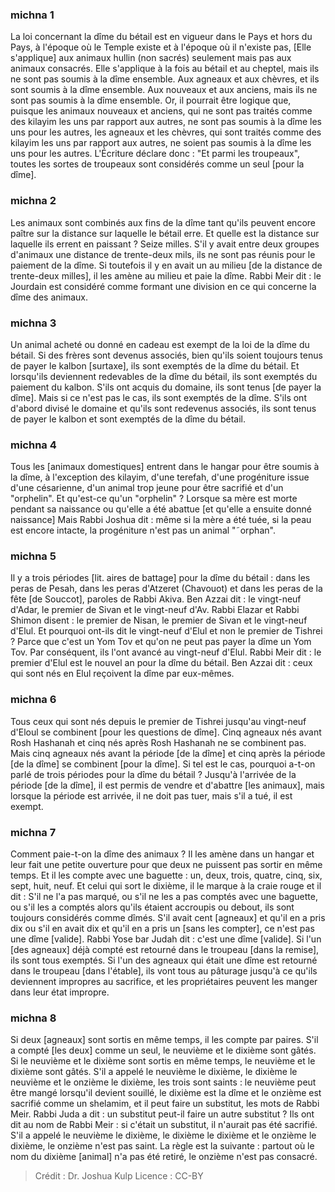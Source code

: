 
### michna 1
La loi concernant la dîme du bétail est en vigueur dans le Pays et hors du Pays, à l'époque où le Temple existe et à l'époque où il n'existe pas, [Elle s'applique] aux animaux hullin (non sacrés) seulement mais pas aux animaux consacrés. Elle s'applique à la fois au bétail et au cheptel, mais ils ne sont pas soumis à la dîme ensemble. Aux agneaux et aux chèvres, et ils sont soumis à la dîme ensemble. Aux nouveaux et aux anciens, mais ils ne sont pas soumis à la dîme ensemble. Or, il pourrait être logique que, puisque les animaux nouveaux et anciens, qui ne sont pas traités comme des kilayim les uns par rapport aux autres, ne sont pas soumis à la dîme les uns pour les autres, les agneaux et les chèvres, qui sont traités comme des kilayim les uns par rapport aux autres, ne soient pas soumis à la dîme les uns pour les autres. L'Écriture déclare donc : "Et parmi les troupeaux", toutes les sortes de troupeaux sont considérés comme un seul [pour la dîme].

### michna 2
Les animaux sont combinés aux fins de la dîme tant qu'ils peuvent encore paître sur la distance sur laquelle le bétail erre. Et quelle est la distance sur laquelle ils errent en paissant ? Seize milles. S'il y avait entre deux groupes d'animaux une distance de trente-deux mils, ils ne sont pas réunis pour le paiement de la dîme. Si toutefois il y en avait un au milieu [de la distance de trente-deux milles], il les amène au milieu et paie la dîme. Rabbi Meir dit : le Jourdain est considéré comme formant une division en ce qui concerne la dîme des animaux.

### michna 3
Un animal acheté ou donné en cadeau est exempt de la loi de la dîme du bétail. Si des frères sont devenus associés, bien qu'ils soient toujours tenus de payer le kalbon [surtaxe], ils sont exemptés de la dîme du bétail. Et lorsqu'ils deviennent redevables de la dîme du bétail, ils sont exemptés du paiement du kalbon. S'ils ont acquis du domaine, ils sont tenus [de payer la dîme]. Mais si ce n'est pas le cas, ils sont exemptés de la dîme. S'ils ont d'abord divisé le domaine et qu'ils sont redevenus associés, ils sont tenus de payer le kalbon et sont exemptés de la dîme du bétail.

### michna 4
Tous les [animaux domestiques] entrent dans le hangar pour être soumis à la dîme, à l'exception des kilayim, d'une terefah, d'une progéniture issue d'une césarienne, d'un animal trop jeune pour être sacrifié et d'un "orphelin". Et qu'est-ce qu'un "orphelin" ? Lorsque sa mère est morte pendant sa naissance ou qu'elle a été abattue [et qu'elle a ensuite donné naissance] Mais Rabbi Joshua dit : même si la mère a été tuée, si la peau est encore intacte, la progéniture n'est pas un animal "˜orphan".

### michna 5
Il y a trois périodes [lit. aires de battage] pour la dîme du bétail : dans les peras de Pesah, dans les peras d'Atzeret (Chavouot) et dans les peras de la fête [de Souccot], paroles de Rabbi Akiva. Ben Azzai dit : le vingt-neuf d'Adar, le premier de Sivan et le vingt-neuf d'Av. Rabbi Elazar et Rabbi Shimon disent : le premier de Nisan, le premier de Sivan et le vingt-neuf d'Elul. Et pourquoi ont-ils dit le vingt-neuf d'Elul et non le premier de Tishrei ? Parce que c'est un Yom Tov et qu'on ne peut pas payer la dîme un Yom Tov. Par conséquent, ils l'ont avancé au vingt-neuf d'Elul. Rabbi Meir dit : le premier d'Elul est le nouvel an pour la dîme du bétail. Ben Azzai dit : ceux qui sont nés en Elul reçoivent la dîme par eux-mêmes.

### michna 6
Tous ceux qui sont nés depuis le premier de Tishrei jusqu'au vingt-neuf d'Eloul se combinent [pour les questions de dîme]. Cinq agneaux nés avant Rosh Hashanah et cinq nés après Rosh Hashanah ne se combinent pas. Mais cinq agneaux nés avant la période [de la dîme] et cinq après la période [de la dîme] se combinent [pour la dîme]. Si tel est le cas, pourquoi a-t-on parlé de trois périodes pour la dîme du bétail ? Jusqu'à l'arrivée de la période [de la dîme], il est permis de vendre et d'abattre [les animaux], mais lorsque la période est arrivée, il ne doit pas tuer, mais s'il a tué, il est exempt.

### michna 7
Comment paie-t-on la dîme des animaux ? Il les amène dans un hangar et leur fait une petite ouverture pour que deux ne puissent pas sortir en même temps. Et il les compte avec une baguette : un, deux, trois, quatre, cinq, six, sept, huit, neuf. Et celui qui sort le dixième, il le marque à la craie rouge et il dit : S'il ne l'a pas marqué, ou s'il ne les a pas comptés avec une baguette, ou s'il les a comptés alors qu'ils étaient accroupis ou debout, ils sont toujours considérés comme dîmés. S'il avait cent [agneaux] et qu'il en a pris dix ou s'il en avait dix et qu'il en a pris un [sans les compter], ce n'est pas une dîme [valide]. Rabbi Yose bar Judah dit : c'est une dîme [valide]. Si l'un [des agneaux] déjà compté est retourné dans le troupeau [dans la remise], ils sont tous exemptés. Si l'un des agneaux qui était une dîme est retourné dans le troupeau [dans l'étable], ils vont tous au pâturage jusqu'à ce qu'ils deviennent impropres au sacrifice, et les propriétaires peuvent les manger dans leur état impropre.

### michna 8
Si deux [agneaux] sont sortis en même temps, il les compte par paires. S'il a compté [les deux] comme un seul, le neuvième et le dixième sont gâtés. Si le neuvième et le dixième sont sortis en même temps, le neuvième et le dixième sont gâtés. S'il a appelé le neuvième le dixième, le dixième le neuvième et le onzième le dixième, les trois sont saints : le neuvième peut être mangé lorsqu'il devient souillé, le dixième est la dîme et le onzième est sacrifié comme un shelamim, et il peut faire un substitut, les mots de Rabbi Meir. Rabbi Juda a dit : un substitut peut-il faire un autre substitut ? Ils ont dit au nom de Rabbi Meir : si c'était un substitut, il n'aurait pas été sacrifié. S'il a appelé le neuvième le dixième, le dixième le dixième et le onzième le dixième, le onzième n'est pas saint. La règle est la suivante : partout où le nom du dixième [animal] n'a pas été retiré, le onzième n'est pas consacré.

>Crédit : Dr. Joshua Kulp
>Licence : CC-BY